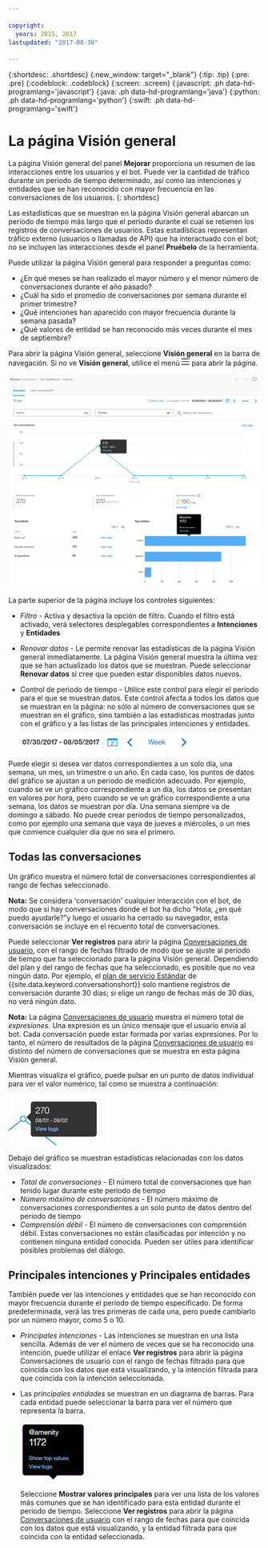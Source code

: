 ```yaml
---

copyright:
  years: 2015, 2017
lastupdated: "2017-08-30"

---
```


{:shortdesc: .shortdesc}
{:new_window: target="_blank"}
{:tip: .tip}
{:pre: .pre}
{:codeblock: .codeblock}
{:screen: .screen}
{:javascript: .ph data-hd-programlang='javascript'}
{:java: .ph data-hd-programlang='java'}
{:python: .ph data-hd-programlang='python'}
{:swift: .ph data-hd-programlang='swift'}

# La página Visión general

La página Visión general del panel **Mejorar** proporciona un resumen de las interacciones entre los usuarios y el bot.  Puede ver la cantidad de tráfico durante un periodo de tiempo determinado, así como las intenciones y entidades que se han reconocido con mayor frecuencia en las conversaciones de los usuarios.
{: shortdesc}

Las estadísticas que se muestran en la página Visión general abarcan un período de tiempo más largo que el período durante el cual se retienen los registros de conversaciones de usuarios.  Estas estadísticas representan tráfico externo (usuarios o llamadas de API) que ha interactuado con el bot; no se incluyen las interacciones desde el panel **Pruébelo** de la herramienta.

Puede utilizar la página Visión general para responder a preguntas como:

* ¿En qué meses se han realizado el mayor número y el menor número de conversaciones durante el año pasado?
* ¿Cuál ha sido el promedio de conversaciones por semana durante el primer trimestre?
* ¿Qué intenciones han aparecido con mayor frecuencia durante la semana pasada?
* ¿Qué valores de entidad se han reconocido más veces durante el mes de septiembre?

Para abrir la página Visión general, seleccione **Visión general** en la barra de navegación. Si no ve **Visión general**, utilice el menú ![Menú](images/Menu_16.png) para abrir la página.

![Página Visión general](images/oview.png)

La parte superior de la página incluye los controles siguientes:

* *Filtro* - Activa y desactiva la opción de filtro. Cuando el filtro está activado, verá selectores desplegables correspondientes a **Intenciones** y **Entidades**
* *Renovar datos* - Le permite renovar las estadísticas de la página Visión general inmediatamente. La página Visión general muestra la última vez que se han actualizado los datos que se muestran. Puede seleccionar **Renovar datos** si cree que pueden estar disponibles datos nuevos.
* Control de periodo de tiempo - Utilice este control para elegir el periodo para el que se muestran datos.  Este control afecta a todos los datos que se muestran en la página: no sólo al número de conversaciones que se muestran en el gráfico, sino también a las estadísticas mostradas junto con el gráfico y a las listas de las principales intenciones y entidades.

  ![Control de periodo de tiempo](images/oview-time.png)

Puede elegir si desea ver datos correspondientes a un solo día, una semana, un mes, un trimestre o un año.  En cada caso, los puntos de datos del gráfico se ajustan a un periodo de medición adecuado.  Por ejemplo, cuando se ve un gráfico correspondiente a un día, los datos se presentan en valores por hora, pero cuando se ve un gráfico correspondiente a una semana, los datos se muestran por día.  Una semana siempre va de domingo a sábado.  No puede crear periodos de tiempo personalizados, como por ejemplo una semana que vaya de jueves a miércoles, o un mes que comience cualquier día que no sea el primero.

## Todas las conversaciones

Un gráfico muestra el número total de conversaciones correspondientes al rango de fechas seleccionado.

**Nota:** Se considera 'conversación' cualquier interacción con el bot, de modo que si hay conversaciones donde el bot ha dicho "Hola, ¿en qué puedo ayudarle?"y luego el usuario ha cerrado su navegador, esta conversación se incluye en el recuento total de conversaciones.

Puede seleccionar **Ver registros** para abrir la página [Conversaciones de usuario](logs_convo.html), con el rango de fechas filtrado de modo que se ajuste al periodo de tiempo que ha seleccionado para la página Visión general. Dependiendo del plan y del rango de fechas que ha seleccionado, es posible que no vea ningún dato. Por ejemplo, el [plan de servicio Estándar](logs_convo.html#log-limits) de {{site.data.keyword.conversationshort}} solo mantiene registros de conversación durante 30 días; si elige un rango de fechas más de 30 días, no verá ningún dato.

**Nota:** La página [Conversaciones de usuario](logs_convo.html) muestra el número total de *expresiones*. Una expresión es un único mensaje que el usuario envía al bot. Cada conversación puede estar formada por varias expresiones. Por lo tanto, el número de resultados de la página [Conversaciones de usuario](logs_convo.html) es distinto del número de conversaciones que se muestra en esta página Visión general.

Mientras visualiza el gráfico, puede pulsar en un punto de datos individual para ver el valor numérico, tal como se muestra a continuación:

![Un solo punto de datos](images/oview-point.png)

Debajo del gráfico se muestran estadísticas relacionadas con los datos visualizados:

* *Total de conversaciones* - El número total de conversaciones que han tenido lugar durante este periodo de tiempo
* *Número máximo de conversaciones* - El número máximo de conversaciones correspondientes a un solo punto de datos dentro del periodo de tiempo
* *Comprensión débil* - El número de conversaciones con comprensión débil. Estas conversaciones no están clasificadas por intención y no contienen ninguna entidad conocida. Pueden ser útiles para identificar posibles problemas del diálogo.

## Principales intenciones y Principales entidades

También puede ver las intenciones y entidades que se han reconocido con mayor frecuencia durante el periodo de tiempo especificado. De forma predeterminada, verá las tres primeras de cada una, pero puede cambiarlo por un número mayor, como 5 o 10.

* *Principales intenciones* - Las intenciones se muestran en una lista sencilla.  Además de ver el número de veces que se ha reconocido una intención, puede utilizar el enlace **Ver registros** para abrir la página Conversaciones de usuario con el rango de fechas filtrado para que coincida con los datos que está visualizando, y la intención filtrada para que coincida con la intención seleccionada.

* Las *principales entidades* se muestran en un diagrama de barras. Para cada entidad puede seleccionar la barra para ver el número que representa la barra.

  ![Globo de datos de entidad](images/oview-entity.png)

  Seleccione **Mostrar valores principales** para ver una lista de los valores más comunes que se han identificado para esta entidad durante el periodo de tiempo. Seleccione **Ver registros** para abrir la página [Conversaciones de usuario](logs_convo.html) con el rango de fechas para que coincida con los datos que está visualizando, y la entidad filtrada para que coincida con la entidad seleccionada.
